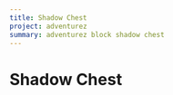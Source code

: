 ```yaml
---
title: Shadow Chest
project: adventurez
summary: adventurez block shadow chest
---
```

# Shadow Chest